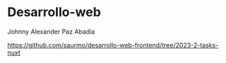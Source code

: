 # Desarrollo-web

Johnny Alexander Paz Abadia

https://github.com/saurmo/desarrollo-web-frontend/tree/2023-2-tasks-nuxt
